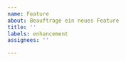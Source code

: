 ```yaml
---
name: Feature
about: Beauftrage ein neues Feature
title: ''
labels: enhancement
assignees: ''

---
```


